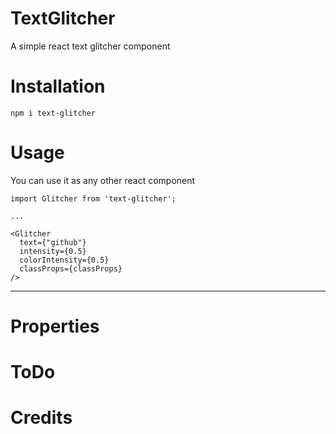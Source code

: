 # TextGlitcher
A simple react text glitcher component


# Installation

```
npm i text-glitcher
```

# Usage

You can use it as any other react component
```
import Glitcher from 'text-glitcher';

...

<Glitcher
  text={"github"}
  intensity={0.5}
  colorIntensity={0.5}
  classProps={classProps}
/>
```



___

# Properties


# ToDo


# Credits







